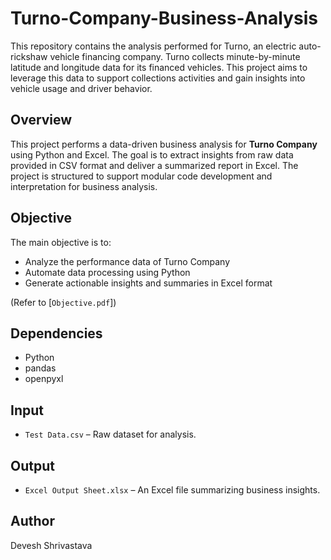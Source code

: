 # Turno-Company-Business-Analysis
This repository contains the analysis performed for Turno, an electric auto-rickshaw vehicle financing company. Turno collects minute-by-minute latitude and longitude data for its financed vehicles. This project aims to leverage this data to support collections activities and gain insights into vehicle usage and driver behavior.


## Overview

This project performs a data-driven business analysis for **Turno Company** using Python and Excel. The goal is to extract insights from raw data provided in CSV format and deliver a summarized report in Excel. The project is structured to support modular code development and interpretation for business analysis.


## Objective

The main objective is to:
- Analyze the performance data of Turno Company
- Automate data processing using Python
- Generate actionable insights and summaries in Excel format

(Refer to [`Objective.pdf`])


## Dependencies

- Python 
- pandas
- openpyxl


## Input

- `Test Data.csv` – Raw dataset for analysis.


## Output

- `Excel Output Sheet.xlsx` – An Excel file summarizing business insights.


## Author
Devesh Shrivastava
